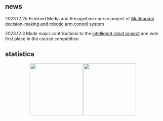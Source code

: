 ## news

2023.12.25 Finished Media and Recognition course project of [Multimodal decision-making and robotic arm control system](https://github.com/Code-319/media-recognition-project-2023)

2023.12.3 Made major contributions to the [intelligent robot project](https://github.com/wihn2021/smart-robot) and won first place in the course competition

## statistics

<div align="center">
<span>  </span>
<img height="170px" src="https://github-readme-stats.vercel.app/api?username=wihn2021&count_private=true" /><span>  </span><img height="170px" src="https://github-readme-stats.vercel.app/api/top-langs/?username=wihn2021" />
<span>  </span>
</div>
<!---
wihn2021/wihn2021 is a ✨ special ✨ repository because its `README.md` (this file) appears on your GitHub profile.
You can click the Preview link to take a look at your changes.
--->
